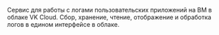 Сервис для работы с логами пользовательских приложений на ВМ в облаке VK Cloud. Сбор, хранение, чтение, отображение и обработка логов в едином интерфейсе в облаке.